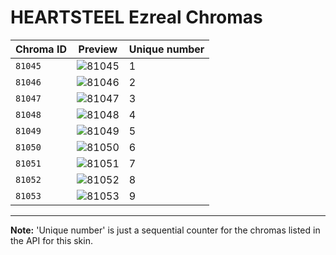 # HEARTSTEEL Ezreal Chromas

| Chroma ID | Preview | Unique number |
|---|---|---|
| `81045` | ![81045](https://raw.communitydragon.org/latest/plugins/rcp-be-lol-game-data/global/default/v1/champion-chroma-images/81/81045.png) | 1 |
| `81046` | ![81046](https://raw.communitydragon.org/latest/plugins/rcp-be-lol-game-data/global/default/v1/champion-chroma-images/81/81046.png) | 2 |
| `81047` | ![81047](https://raw.communitydragon.org/latest/plugins/rcp-be-lol-game-data/global/default/v1/champion-chroma-images/81/81047.png) | 3 |
| `81048` | ![81048](https://raw.communitydragon.org/latest/plugins/rcp-be-lol-game-data/global/default/v1/champion-chroma-images/81/81048.png) | 4 |
| `81049` | ![81049](https://raw.communitydragon.org/latest/plugins/rcp-be-lol-game-data/global/default/v1/champion-chroma-images/81/81049.png) | 5 |
| `81050` | ![81050](https://raw.communitydragon.org/latest/plugins/rcp-be-lol-game-data/global/default/v1/champion-chroma-images/81/81050.png) | 6 |
| `81051` | ![81051](https://raw.communitydragon.org/latest/plugins/rcp-be-lol-game-data/global/default/v1/champion-chroma-images/81/81051.png) | 7 |
| `81052` | ![81052](https://raw.communitydragon.org/latest/plugins/rcp-be-lol-game-data/global/default/v1/champion-chroma-images/81/81052.png) | 8 |
| `81053` | ![81053](https://raw.communitydragon.org/latest/plugins/rcp-be-lol-game-data/global/default/v1/champion-chroma-images/81/81053.png) | 9 |

---

**Note:** 'Unique number' is just a sequential counter for the chromas listed in the API for this skin.